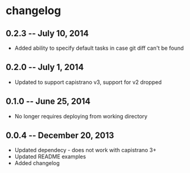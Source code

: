 # changelog

## 0.2.3 -- July 10, 2014
  * Added ability to specify default tasks in case git diff can't be found

## 0.2.0 -- July 1, 2014
  * Updated to support capistrano v3, support for v2 dropped

## 0.1.0 -- June 25, 2014
  * No longer requires deploying from working directory

## 0.0.4 -- December 20, 2013
  * Updated dependecy - does not work with capistrano 3+
  * Updated README examples
  * Added changelog